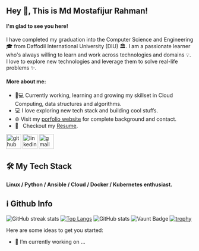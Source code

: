 ## Hey 👋, This is Md Mostafijur Rahman!
#### I'm glad to see you here!
I have completed my graduation into the Computer Science and Engineering 🎓 from Daffodil International University (DIU) 🏛. I am a passionate learner who's always willing to learn and work across technologies and domains 💡. I love to explore new technologies and leverage them to solve real-life problems ✨.
#### More about me:
- 👨💻 Currently working, learning and growing my skillset in Cloud Computing, data structures and algorithms.
- 💻   I love exploring new tech stack and building cool stuffs.
  <li>🌐 Visit my <a href="https://shubhro.me" rel="nofollow">porfolio website</a> for complete background and contact.</li>
  <li>📝 &nbsp; Checkout my <a href="https://shubhro.me/dec21v5.pdf" rel="nofollow">Resume</a>.</li>
[<img src='https://cdn.jsdelivr.net/npm/simple-icons@3.0.1/icons/github.svg' alt='github' height='40'>](https://github.com/shubhro88)  [<img src='https://cdn.jsdelivr.net/npm/simple-icons@3.0.1/icons/linkedin.svg' alt='linkedin' height='40'>](https://www.linkedin.com/in/https://www.linkedin.com/in/mdmostafijur//)   [<img src='https://cdn.jsdelivr.net/npm/simple-icons@3.0.1/icons/gmail.svg' alt='gmail' height='40'>](https://mail.google.com/mail/u/0/#inbox)  
## 🛠  My Tech Stack
#### Linux / Python / Ansible / Cloud / Docker / Kubernetes enthusiast. 
## ℹ️ Github Info
![GitHub streak stats](https://streak-stats.demolab.com/?user=shubhro88) [![Top Langs](https://github-readme-stats.vercel.app/api/top-langs/?username=shubhro88)](https://github.com/anuraghazra/github-readme-stats)
![GitHub stats](https://github-readme-stats.vercel.app/api?username=shubhro88&show_icons=true&count_private=true) ![Vaunt Badge](https://api.vaunt.dev/v1/github/entities/shubhro88/contributions?format=svg&private=false) 
[![trophy](https://github-profile-trophy.vercel.app/?username=shubhro88)](https://github.com/ryo-ma/github-profile-trophy)


Here are some ideas to get you started:

- 🔭 I’m currently working on ...




